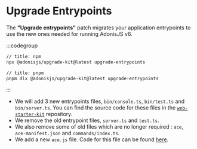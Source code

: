 # Upgrade Entrypoints

The **"Upgrade entrypoints"** patch migrates your application entrypoints to use the new ones needed for running AdonisJS v6.

:::codegroup

```sh
// title: npm
npx @adonisjs/upgrade-kit@latest upgrade-entrypoints
```

```sh
// title: pnpm
pnpm dlx @adonisjs/upgrade-kit@latest upgrade-entrypoints
```

:::

- We will add 3 new entrypoints files, `bin/console.ts`, `bin/test.ts` and `bin/server.ts`. You can find the source code for these files in the [`web-starter-kit`](https://github.com/adonisjs/web-starter-kit/tree/main/bin) repository.
- We remove the old entrypoint files, `server.ts` and `test.ts`.
- We also remove some of old files which are no longer required : `ace`, `ace-manifest.json` and `commands/index.ts`.
- We add a new `ace.js` file. Code for this file can be found [here](https://github.com/adonisjs/web-starter-kit/blob/main/ace.js).

